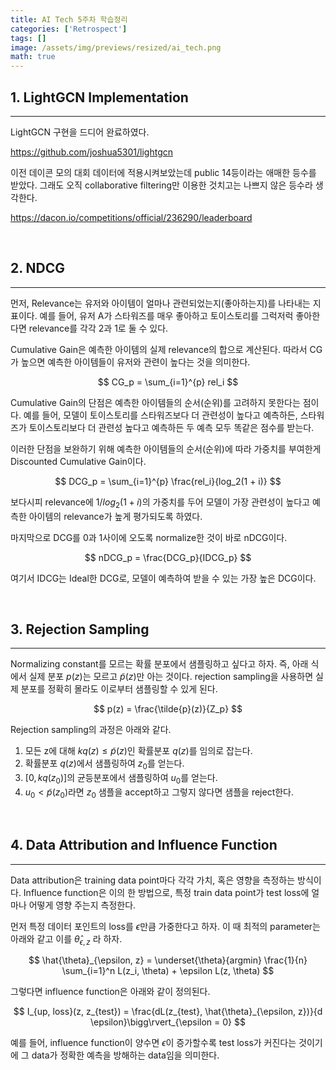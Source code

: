 ```yaml
---
title: AI Tech 5주차 학습정리
categories: ['Retrospect']
tags: []
image: /assets/img/previews/resized/ai_tech.png
math: true
---
```


## 1. LightGCN Implementation
---

LightGCN 구현을 드디어 완료하였다.

<https://github.com/joshua5301/lightgcn>

이전 데이콘 모의 대회 데이터에 적용시켜보았는데 public 14등이라는 애매한 등수를 받았다. 그래도 오직 collaborative filtering만 이용한 것치고는 나쁘지 않은 등수라 생각한다.

<https://dacon.io/competitions/official/236290/leaderboard>

<br/>

## 2. NDCG
---

먼저, Relevance는 유저와 아이템이 얼마나 관련되었는지(좋아하는지)를 나타내는 지표이다. 예를 들어, 유저 A가 스타워즈를 매우 좋아하고 토이스토리를 그럭저럭 좋아한다면 relevance를 각각 2과 1로 둘 수 있다.

Cumulative Gain은 예측한 아이템의 실제 relevance의 합으로 계산된다. 따라서 CG가 높으면 예측한 아이템들이 유저와 관련이 높다는 것을 의미한다.

$$
CG_p = \sum_{i=1}^{p} rel_i
$$

Cumulative Gain의 단점은 예측한 아이템들의 순서(순위)를 고려하지 못한다는 점이다. 예를 들어, 모델이 토이스토리를 스타워즈보다 더 관련성이 높다고 예측하든, 스타워즈가 토이스토리보다 더 관련성 높다고 예측하든 두 예측 모두 똑같은 점수를 받는다.

이러한 단점을 보완하기 위해 예측한 아이템들의 순서(순위)에 따라 가중치를 부여한게 Discounted Cumulative Gain이다.

$$
DCG_p = \sum_{i=1}^{p} \frac{rel_i}{log_2(1 + i)}
$$

보다시피 relevance에 $1 / log_2(1 + i)$의 가중치를 두어 모델이 가장 관련성이 높다고 예측한 아이템의 relevance가 높게 평가되도록 하였다.

마지막으로 DCG를 0과 1사이에 오도록 normalize한 것이 바로 nDCG이다. 

$$
nDCG_p = \frac{DCG_p}{IDCG_p}
$$

여기서 IDCG는 Ideal한 DCG로, 모델이 예측하여 받을 수 있는 가장 높은 DCG이다.

<br/>

## 3. Rejection Sampling
---

Normalizing constant를 모르는 확률 분포에서 샘플링하고 싶다고 하자. 즉, 아래 식에서 실제 분포 $p(z)$는 모르고 $\tilde{p}(z)$만 아는 것이다. rejection sampling을 사용하면 실제 분포를 정확히 몰라도 이로부터 샘플링할 수 있게 된다.

$$
p(z) = \frac{\tilde{p}(z)}{Z_p} 
$$

Rejection sampling의 과정은 아래와 같다.
1. 모든 z에 대해 $kq(z) \le \tilde{p}(z)$인 확률분포 $q(z)$를 임의로 잡는다. 
2. 확률분포 $q(z)$에서 샘플링하여 $z_0$를 얻는다.
3. $[0, kq(z_0)]$의 균등분포에서 샘플링하여 $u_0$를 얻는다.
4. $u_0 \lt \tilde{p}(z_0)$라면 $z_0$ 샘플을 accept하고 그렇지 않다면 샘플을 reject한다.

<br/>

## 4. Data Attribution and Influence Function
---

Data attribution은 training data point마다 각각 가치, 혹은 영향을 측정하는 방식이다. Influence function은 이의 한 방법으로, 특정 train data point가 test loss에 얼마나 어떻게 영향 주는지 측정한다.

먼저 특정 데이터 포인트의 loss를 $\epsilon$만큼 가중한다고 하자. 이 때 최적의 parameter는 아래와 같고 이를 $\hat{\theta}_{\epsilon, z}$ 라 하자.

$$
\hat{\theta}_{\epsilon, z} = \underset{\theta}{argmin} \frac{1}{n} \sum_{i=1}^n L(z_i, \theta) + \epsilon L(z, \theta)
$$

그렇다면 influence function은 아래와 같이 정의된다.

$$
I_{up, loss}(z, z_{test}) = \frac{dL(z_{test}, \hat{\theta}_{\epsilon, z})}{d \epsilon}\bigg\rvert_{\epsilon = 0}
$$

예를 들어, influence function이 양수면 $\epsilon$이 증가할수록 test loss가 커진다는 것이기에 그 data가 정확한 예측을 방해하는 data임을 의미한다.

